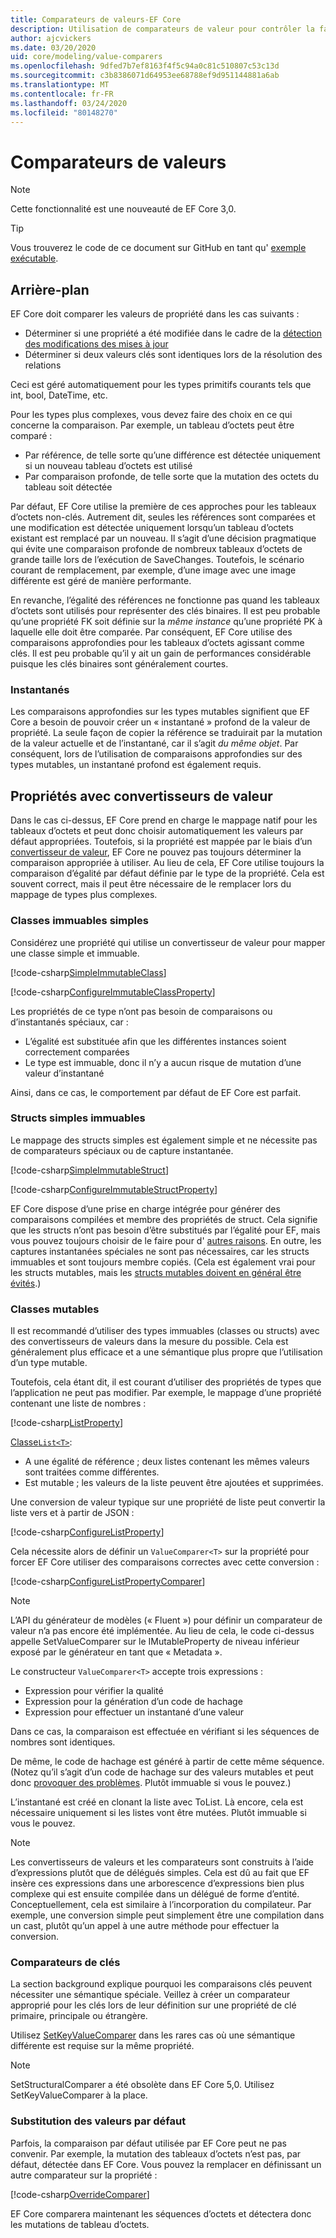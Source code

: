 ```yaml
---
title: Comparateurs de valeurs-EF Core
description: Utilisation de comparateurs de valeur pour contrôler la façon dont EF Core compare les valeurs de propriété
author: ajcvickers
ms.date: 03/20/2020
uid: core/modeling/value-comparers
ms.openlocfilehash: 9dfed7b7ef8163f4f5c94a0c81c510807c53c13d
ms.sourcegitcommit: c3b8386071d64953ee68788ef9d951144881a6ab
ms.translationtype: MT
ms.contentlocale: fr-FR
ms.lasthandoff: 03/24/2020
ms.locfileid: "80148270"
---
```

# <a name="value-comparers"></a>Comparateurs de valeurs

> [!NOTE]  
> Cette fonctionnalité est une nouveauté de EF Core 3,0.

> [!TIP]  
> Vous trouverez le code de ce document sur GitHub en tant qu' [exemple exécutable](https://github.com/dotnet/EntityFramework.Docs/tree/master/samples/core/Modeling/ValueConversions/).

## <a name="background"></a>Arrière-plan

EF Core doit comparer les valeurs de propriété dans les cas suivants :

* Déterminer si une propriété a été modifiée dans le cadre de la [détection des modifications des mises à jour](xref:core/saving/basic)
* Déterminer si deux valeurs clés sont identiques lors de la résolution des relations 

Ceci est géré automatiquement pour les types primitifs courants tels que int, bool, DateTime, etc.

Pour les types plus complexes, vous devez faire des choix en ce qui concerne la comparaison.
Par exemple, un tableau d’octets peut être comparé :

* Par référence, de telle sorte qu’une différence est détectée uniquement si un nouveau tableau d’octets est utilisé
* Par comparaison profonde, de telle sorte que la mutation des octets du tableau soit détectée

Par défaut, EF Core utilise la première de ces approches pour les tableaux d’octets non-clés.
Autrement dit, seules les références sont comparées et une modification est détectée uniquement lorsqu’un tableau d’octets existant est remplacé par un nouveau.
Il s’agit d’une décision pragmatique qui évite une comparaison profonde de nombreux tableaux d’octets de grande taille lors de l’exécution de SaveChanges.
Toutefois, le scénario courant de remplacement, par exemple, d’une image avec une image différente est géré de manière performante.

En revanche, l’égalité des références ne fonctionne pas quand les tableaux d’octets sont utilisés pour représenter des clés binaires.
Il est peu probable qu’une propriété FK soit définie sur la _même instance_ qu’une propriété PK à laquelle elle doit être comparée.
Par conséquent, EF Core utilise des comparaisons approfondies pour les tableaux d’octets agissant comme clés.
Il est peu probable qu’il y ait un gain de performances considérable puisque les clés binaires sont généralement courtes.

### <a name="snapshots"></a>Instantanés

Les comparaisons approfondies sur les types mutables signifient que EF Core a besoin de pouvoir créer un « instantané » profond de la valeur de propriété.
La seule façon de copier la référence se traduirait par la mutation de la valeur actuelle et de l’instantané, car il s’agit _du même objet_.
Par conséquent, lors de l’utilisation de comparaisons approfondies sur des types mutables, un instantané profond est également requis.

## <a name="properties-with-value-converters"></a>Propriétés avec convertisseurs de valeur

Dans le cas ci-dessus, EF Core prend en charge le mappage natif pour les tableaux d’octets et peut donc choisir automatiquement les valeurs par défaut appropriées.
Toutefois, si la propriété est mappée par le biais d’un [convertisseur de valeur](xref:core/modeling/value-conversions), EF Core ne pouvez pas toujours déterminer la comparaison appropriée à utiliser.
Au lieu de cela, EF Core utilise toujours la comparaison d’égalité par défaut définie par le type de la propriété.
Cela est souvent correct, mais il peut être nécessaire de le remplacer lors du mappage de types plus complexes.

### <a name="simple-immutable-classes"></a>Classes immuables simples

Considérez une propriété qui utilise un convertisseur de valeur pour mapper une classe simple et immuable.

[!code-csharp[SimpleImmutableClass](../../../samples/core/Modeling/ValueConversions/MappingImmutableClassProperty.cs?name=SimpleImmutableClass)]

[!code-csharp[ConfigureImmutableClassProperty](../../../samples/core/Modeling/ValueConversions/MappingImmutableClassProperty.cs?name=ConfigureImmutableClassProperty)]

Les propriétés de ce type n’ont pas besoin de comparaisons ou d’instantanés spéciaux, car :
* L’égalité est substituée afin que les différentes instances soient correctement comparées
* Le type est immuable, donc il n’y a aucun risque de mutation d’une valeur d’instantané

Ainsi, dans ce cas, le comportement par défaut de EF Core est parfait.

### <a name="simple-immutable-structs"></a>Structs simples immuables

Le mappage des structs simples est également simple et ne nécessite pas de comparateurs spéciaux ou de capture instantanée.

[!code-csharp[SimpleImmutableStruct](../../../samples/core/Modeling/ValueConversions/MappingImmutableStructProperty.cs?name=SimpleImmutableStruct)]

[!code-csharp[ConfigureImmutableStructProperty](../../../samples/core/Modeling/ValueConversions/MappingImmutableStructProperty.cs?name=ConfigureImmutableStructProperty)]

EF Core dispose d’une prise en charge intégrée pour générer des comparaisons compilées et membre des propriétés de struct.
Cela signifie que les structs n’ont pas besoin d’être substitués par l’égalité pour EF, mais vous pouvez toujours choisir de le faire pour d' [autres raisons](/dotnet/csharp/programming-guide/statements-expressions-operators/how-to-define-value-equality-for-a-type).
En outre, les captures instantanées spéciales ne sont pas nécessaires, car les structs immuables et sont toujours membre copiés.
(Cela est également vrai pour les structs mutables, mais les [structs mutables doivent en général être évités](/dotnet/csharp/write-safe-efficient-code).)

### <a name="mutable-classes"></a>Classes mutables

Il est recommandé d’utiliser des types immuables (classes ou structs) avec des convertisseurs de valeurs dans la mesure du possible.
Cela est généralement plus efficace et a une sémantique plus propre que l’utilisation d’un type mutable.

Toutefois, cela étant dit, il est courant d’utiliser des propriétés de types que l’application ne peut pas modifier.
Par exemple, le mappage d’une propriété contenant une liste de nombres : 

[!code-csharp[ListProperty](../../../samples/core/Modeling/ValueConversions/MappingListProperty.cs?name=ListProperty)]

[Classe`List<T>`](/dotnet/api/system.collections.generic.list-1?view=netstandard-2.1):
* A une égalité de référence ; deux listes contenant les mêmes valeurs sont traitées comme différentes.
* Est mutable ; les valeurs de la liste peuvent être ajoutées et supprimées.

Une conversion de valeur typique sur une propriété de liste peut convertir la liste vers et à partir de JSON :

[!code-csharp[ConfigureListProperty](../../../samples/core/Modeling/ValueConversions/MappingListProperty.cs?name=ConfigureListProperty)]

Cela nécessite alors de définir un `ValueComparer<T>` sur la propriété pour forcer EF Core utiliser des comparaisons correctes avec cette conversion :

[!code-csharp[ConfigureListPropertyComparer](../../../samples/core/Modeling/ValueConversions/MappingListProperty.cs?name=ConfigureListPropertyComparer)]

> [!NOTE]  
> L’API du générateur de modèles (« Fluent ») pour définir un comparateur de valeur n’a pas encore été implémentée.
> Au lieu de cela, le code ci-dessus appelle SetValueComparer sur le IMutableProperty de niveau inférieur exposé par le générateur en tant que « Metadata ».

Le constructeur `ValueComparer<T>` accepte trois expressions :
* Expression pour vérifier la qualité
* Expression pour la génération d’un code de hachage
* Expression pour effectuer un instantané d’une valeur  

Dans ce cas, la comparaison est effectuée en vérifiant si les séquences de nombres sont identiques.

De même, le code de hachage est généré à partir de cette même séquence.
(Notez qu’il s’agit d’un code de hachage sur des valeurs mutables et peut donc [provoquer des problèmes](https://ericlippert.com/2011/02/28/guidelines-and-rules-for-gethashcode/).
Plutôt immuable si vous le pouvez.)

L’instantané est créé en clonant la liste avec ToList.
Là encore, cela est nécessaire uniquement si les listes vont être mutées.
Plutôt immuable si vous le pouvez. 

> [!NOTE]  
> Les convertisseurs de valeurs et les comparateurs sont construits à l’aide d’expressions plutôt que de délégués simples.
> Cela est dû au fait que EF insère ces expressions dans une arborescence d’expressions bien plus complexe qui est ensuite compilée dans un délégué de forme d’entité.
> Conceptuellement, cela est similaire à l’incorporation du compilateur.
> Par exemple, une conversion simple peut simplement être une compilation dans un cast, plutôt qu’un appel à une autre méthode pour effectuer la conversion.    

### <a name="key-comparers"></a>Comparateurs de clés

La section background explique pourquoi les comparaisons clés peuvent nécessiter une sémantique spéciale.
Veillez à créer un comparateur approprié pour les clés lors de leur définition sur une propriété de clé primaire, principale ou étrangère.

Utilisez [SetKeyValueComparer](/dotnet/api/microsoft.entityframeworkcore.mutablepropertyextensions.setkeyvaluecomparer?view=efcore-3.1) dans les rares cas où une sémantique différente est requise sur la même propriété.

> [!NOTE]  
> SetStructuralComparer a été obsolète dans EF Core 5,0.
> Utilisez SetKeyValueComparer à la place.

### <a name="overriding-defaults"></a>Substitution des valeurs par défaut

Parfois, la comparaison par défaut utilisée par EF Core peut ne pas convenir.
Par exemple, la mutation des tableaux d’octets n’est pas, par défaut, détectée dans EF Core.
Vous pouvez la remplacer en définissant un autre comparateur sur la propriété : 

[!code-csharp[OverrideComparer](../../../samples/core/Modeling/ValueConversions/OverridingByteArrayComparisons.cs?name=OverrideComparer)]

EF Core comparera maintenant les séquences d’octets et détectera donc les mutations de tableau d’octets.
